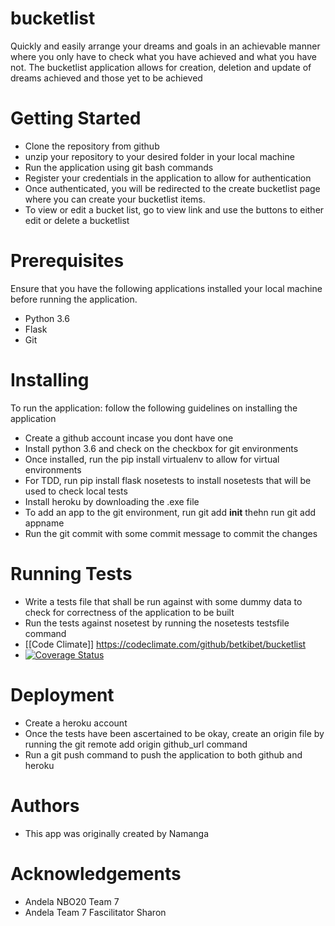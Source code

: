 # bucketlist
Quickly and easily arrange your dreams and goals in an achievable manner where you only have to check what you have achieved and what you have not.
The bucketlist application allows for creation, deletion and update of dreams achieved and those yet to be achieved
# Getting Started
- Clone the repository from github
- unzip your repository to your desired folder in your local machine
- Run the application using git bash commands
- Register your credentials in the application to allow for authentication
- Once authenticated, you will be redirected to the create bucketlist page where you can create your bucketlist items. 
- To view or edit a bucket list, go to view link and use the buttons to either edit or delete a bucketlist
# Prerequisites
Ensure that you have the following applications installed your local machine before running the application.
- Python 3.6
- Flask 
- Git
# Installing
To run the application: follow the following guidelines on installing the application
- Create a github account incase you dont have one
- Install python 3.6 and check on the checkbox for git environments
- Once installed, run the pip install virtualenv to allow for virtual environments
- For TDD, run pip install flask nosetests to install nosetests that will be used to check local tests
- Install heroku by downloading the .exe file
- To add an app to the git environment, run git add __init__ thehn run git add appname
- Run the git commit with some commit message to commit the changes
# Running Tests
- Write a tests file that shall be run against with some dummy data to check for correctness of the application to be built
- Run the tests against nosetest by running the nosetests testsfile command
- [[Code Climate]] https://codeclimate.com/github/betkibet/bucketlist
- [![Coverage Status](https://coveralls.io/repos/github/betkibet/bucketlist/badge.svg?branch=master)](https://coveralls.io/github/betkibet/bucketlist?branch=master)
# Deployment
- Create a heroku account
- Once the tests have been ascertained to be okay, create an origin file by running the git remote add origin github_url command
- Run a git push command to push the application to both github and heroku
# Authors
- This app was originally created by Namanga
# Acknowledgements
- Andela NBO20 Team 7
- Andela Team 7 Fascilitator Sharon
